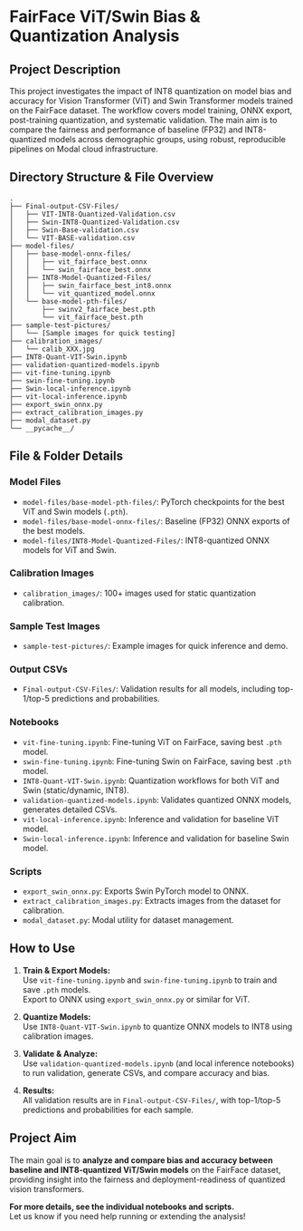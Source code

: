 # FairFace ViT/Swin Bias & Quantization Analysis

## Project Description

This project investigates the impact of INT8 quantization on model bias and accuracy for Vision Transformer (ViT) and Swin Transformer models trained on the FairFace dataset. The workflow covers model training, ONNX export, post-training quantization, and systematic validation. The main aim is to compare the fairness and performance of baseline (FP32) and INT8-quantized models across demographic groups, using robust, reproducible pipelines on Modal cloud infrastructure.

## Directory Structure & File Overview

```
.
├── Final-output-CSV-Files/
│   ├── VIT-INT8-Quantized-Validation.csv
│   ├── Swin-INT8-Quantized-Validation.csv
│   ├── Swin-Base-validation.csv
│   └── VIT-BASE-validation.csv
├── model-files/
│   ├── base-model-onnx-files/
│   │   ├── vit_fairface_best.onnx
│   │   └── swin_fairface_best.onnx
│   ├── INT8-Model-Quantized-Files/
│   │   ├── swin_fairface_best_int8.onnx
│   │   └── vit_quantized_model.onnx
│   └── base-model-pth-files/
│       ├── swinv2_fairface_best.pth
│       └── vit_fairface_best.pth
├── sample-test-pictures/
│   └── [Sample images for quick testing]
├── calibration_images/
│   └── calib_XXX.jpg
├── INT8-Quant-VIT-Swin.ipynb
├── validation-quantized-models.ipynb
├── vit-fine-tuning.ipynb
├── swin-fine-tuning.ipynb
├── Swin-local-inference.ipynb
├── vit-local-inference.ipynb
├── export_swin_onnx.py
├── extract_calibration_images.py
├── modal_dataset.py
└── __pycache__/
```

## File & Folder Details

### **Model Files**
- `model-files/base-model-pth-files/`: PyTorch checkpoints for the best ViT and Swin models (`.pth`).
- `model-files/base-model-onnx-files/`: Baseline (FP32) ONNX exports of the best models.
- `model-files/INT8-Model-Quantized-Files/`: INT8-quantized ONNX models for ViT and Swin.

### **Calibration Images**
- `calibration_images/`: 100+ images used for static quantization calibration.

### **Sample Test Images**
- `sample-test-pictures/`: Example images for quick inference and demo.

### **Output CSVs**
- `Final-output-CSV-Files/`: Validation results for all models, including top-1/top-5 predictions and probabilities.

### **Notebooks**
- `vit-fine-tuning.ipynb`: Fine-tuning ViT on FairFace, saving best `.pth` model.
- `swin-fine-tuning.ipynb`: Fine-tuning Swin on FairFace, saving best `.pth` model.
- `INT8-Quant-VIT-Swin.ipynb`: Quantization workflows for both ViT and Swin (static/dynamic, INT8).
- `validation-quantized-models.ipynb`: Validates quantized ONNX models, generates detailed CSVs.
- `vit-local-inference.ipynb`: Inference and validation for baseline ViT model.
- `Swin-local-inference.ipynb`: Inference and validation for baseline Swin model.

### **Scripts**
- `export_swin_onnx.py`: Exports Swin PyTorch model to ONNX.
- `extract_calibration_images.py`: Extracts images from the dataset for calibration.
- `modal_dataset.py`: Modal utility for dataset management.

## **How to Use**

1. **Train & Export Models:**  
   Use `vit-fine-tuning.ipynb` and `swin-fine-tuning.ipynb` to train and save `.pth` models.  
   Export to ONNX using `export_swin_onnx.py` or similar for ViT.

2. **Quantize Models:**  
   Use `INT8-Quant-VIT-Swin.ipynb` to quantize ONNX models to INT8 using calibration images.

3. **Validate & Analyze:**  
   Use `validation-quantized-models.ipynb` (and local inference notebooks) to run validation, generate CSVs, and compare accuracy and bias.

4. **Results:**  
   All validation results are in `Final-output-CSV-Files/`, with top-1/top-5 predictions and probabilities for each sample.

## **Project Aim**

The main goal is to **analyze and compare bias and accuracy between baseline and INT8-quantized ViT/Swin models** on the FairFace dataset, providing insight into the fairness and deployment-readiness of quantized vision transformers.

**For more details, see the individual notebooks and scripts.**  
Let us know if you need help running or extending the analysis! 